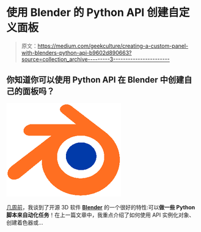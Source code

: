 # 使用 Blender 的 Python API 创建自定义面板

> 原文：<https://medium.com/geekculture/creating-a-custom-panel-with-blenders-python-api-b9602d890663?source=collection_archive---------3----------------------->

## 你知道你可以使用 Python API 在 Blender 中创建自己的面板吗？

![](img/e0ce8ae408b525f159c8279e9d8d2acc.png)

[几周前](/geekculture/generating-a-procedural-solar-system-with-blenders-python-api-9754ece0cf03)，我谈到了开源 3D 软件 [**Blender**](https://www.blender.org/) 的一个很好的特性:可以**做一些 Python 脚本来自动化任务**！在上一篇文章中，我重点介绍了如何使用 API 实例化对象、创建着色器或…